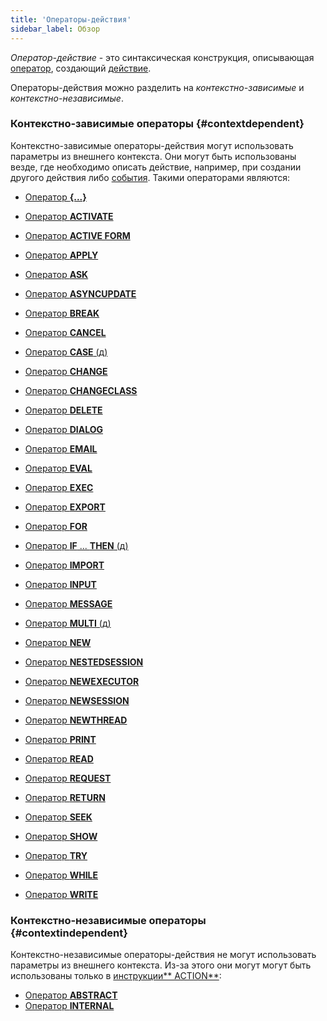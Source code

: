 ```yaml
---
title: 'Операторы-действия'
sidebar_label: Обзор
---
```


*Оператор-действие* - это синтаксическая конструкция, описывающая [оператор](Оperators.md), создающий [действие](Actions.md).

Операторы-действия можно разделить на *контекстно-зависимые* и *контекстно-независимые*.

### Контекстно-зависимые операторы {#contextdependent}

Контекстно-зависимые операторы-действия могут использовать параметры из внешнего контекста. Они могут быть использованы везде, где необходимо описать действие, например, при создании другого действия либо [события](Events.md). Такими операторами являются:

-   [Оператор **{...}**](Operator_..._.md)

-   [Оператор **ACTIVATE**](ACTIVATE_operator.md)
-   [Оператор **ACTIVE FORM**](ACTIVE_FORM_operator.md)
-   [Оператор **APPLY**](APPLY_operator.md)
-   [Оператор **ASK**](ASK_operator.md)
-   [Оператор **ASYNCUPDATE**](https://ru-documentation.lsfusion.org/pages/viewpage.action?pageId=12320796)
-   [Оператор **BREAK**](BREAK_operator.md)
-   [Оператор **CANCEL**](CANCEL_operator.md)
-   [Оператор **CASE** (д)](CASE_operator_action_.md)
-   [Оператор **CHANGE**](CHANGE_operator.md)
-   [Оператор **CHANGECLASS**](CHANGECLASS_operator.md)
-   [Оператор **DELETE**](DELETE_operator.md)
-   [Оператор **DIALOG**](DIALOG_operator.md)
-   [Оператор **EMAIL**](EMAIL_operator.md)
-   [Оператор **EVAL**](EVAL_operator.md)
-   [Оператор **EXEC**](EXEC_operator.md)
-   [Оператор **EXPORT**](EXPORT_operator.md)
-   [Оператор **FOR**](FOR_operator.md)
-   [Оператор **IF** ... **THEN** (д)](IF_..._THEN_operator_action_.md)
-   [Оператор **IMPORT**](IMPORT_operator.md)
-   [Оператор **INPUT**](INPUT_operator.md)
-   [Оператор **MESSAGE**](MESSAGE_operator.md)
-   [Оператор **MULTI** (д)](MULTI_operator_action_.md)
-   [Оператор **NEW**](NEW_operator.md)
-   [Оператор **NESTEDSESSION**](NESTEDSESSION_operator.md)
-   [Оператор **NEWEXECUTOR**](NEWEXECUTOR_operator.md)
-   [Оператор **NEWSESSION**](NEWSESSION_operator.md)
-   [Оператор **NEWTHREAD**](NEWTHREAD_operator.md)
-   [Оператор **PRINT**](PRINT_operator.md)
-   [Оператор **READ**](READ_operator.md)
-   [Оператор **REQUEST**](REQUEST_operator.md)
-   [Оператор **RETURN**](RETURN.md)
-   [Оператор **SEEK**](SEEK_operator.md)
-   [Оператор **SHOW**](SHOW_operator.md)
-   [Оператор **TRY**](TRY_operator.md)
-   [Оператор **WHILE**](WHILE_operator.md)
-   [Оператор **WRITE**](WRITE_operator.md)

### Контекстно-независимые операторы {#contextindependent}

Контекстно-независимые операторы-действия не могут использовать параметры из внешнего контекста. Из-за этого они могут могут быть использованы только в [инструкции** ACTION**](ACTION_instruction.md):

-   [Оператор **ABSTRACT**](ABSTRACT_operator_action_.md)
-   [Оператор **INTERNAL**](INTERNAL_operator.md)

 

